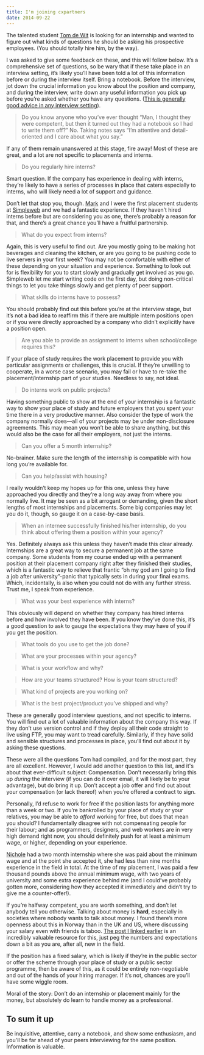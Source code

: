 ```yaml
---
title: I'm joining cxpartners
date: 2014-09-22
---
```


The talented student [Tom de Wit](//twitter.com/ttomdewit) is looking for an internship and wanted to figure out what kinds of questions he should be asking his prospective employees. (You should totally hire him, by the way).

I was asked to give some feedback on these, and this will follow below. It’s a comprehensive set of questions, so be wary that if these take place in an interview setting, it’s likely you’ll have been told a lot of this information before or during the interview itself. Bring a notebook. Before the interview, jot down the crucial information you know about the position and company, and during the interview, write down any useful information you pick up before you’re asked whether you have any questions. ([This is generally good advice in any interview setting](http://www.kalzumeus.com/2012/01/23/salary-negotiation/)).

> Do you know anyone who you’ve ever thought “Man, I thought they were competent, but then it turned out they had a notebook so I had to write them off?” No. Taking notes says “I’m attentive and detail-oriented and I care about what you say.”

If any of them remain unanswered at this stage, fire away! Most of these are great, and a lot are not specific to placements and interns.

> Do you regularly hire interns?

Smart question. If the company has experience in dealing with interns, they’re likely to have a series of processes in place that caters especially to interns, who will likely need a lot of support and guidance.

Don’t let that stop you, though. [Mark](//twitter.com/mark_js) and I were the first placement students at [Simpleweb](//simpleweb.co.uk) and we had a fantastic experience. If they haven’t hired interns before but are considering you as one, there’s probably a reason for that, and there’s a great chance you’ll have a fruitful partnership.

> What do you expect from interns?

Again, this is very useful to find out. Are you mostly going to be making hot beverages and cleaning the kitchen, or are you going to be pushing code to live servers in your first week? You may not be comfortable with either of these depending on your situation and experience. Something to look out for is flexibility for you to start slowly and gradually get involved as you go. Simpleweb let me start writing code on the first day, but doing non-critical things to let you take things slowly and get plenty of peer support.

> What skills do interns have to possess?

You should probably find out this before you’re at the interview stage, but it’s not a bad idea to reaffirm this if there are multiple intern positions open or if you were directly approached by a company who didn’t explicitly have a position open.

> Are you able to provide an assignment to interns when school/college requires this?

If your place of study requires the work placement to provide you with particular assignments or challenges, this is crucial. If they’re unwilling to cooperate, in a worse case scenario, you may fail or have to re-take the placement/internship part of your studies. Needless to say, not ideal.

> Do interns work on public projects?

Having something public to show at the end of your internship is a fantastic way to show your place of study and future employers that you spent your time there in a very productive manner. Also consider the type of work the company normally does—all of your projects may be under non-disclosure agreements. This may mean you won’t be able to share anything, but this would also be the case for all their employers, not just the interns.

> Can you offer a 5 month internship?

No-brainer. Make sure the length of the internship is compatible with how long you’re available for.

> Can you help/assist with housing?

I really wouldn’t keep my hopes up for this one, unless they have approached you directly and they’re a long way away from where you normally live. It may be seen as a bit arrogant or demanding, given the short lengths of most internships and placements. Some big companies may let you do it, though, so gauge it on a case-by-case basis.

> When an internee successfully finished his/her internship, do you think about offering them a position within your agency?

Yes. Definitely always ask this unless they haven’t made this clear already. Internships are a great way to secure a permanent job at the same company. Some students from my course ended up with a permanent position at their placement company right after they finished their studies, which is a fantastic way to relieve that frantic “oh my god am I going to find a job after university”-panic that typically sets in during your final exams. Which, incidentally, is also when you could not do with any further stress. Trust me, I speak from experience.

> What was your best experience with interns?

This obviously will depend on whether they company has hired interns before and how involved they have been. If you know they’ve done this, it’s a good question to ask to gauge the expectations they may have of you if you get the position.

> What tools do you use to get the job done?

> What are your processes within your agency?

> What is your workflow and why?

> How are your teams structured? How is your team structured?

> What kind of projects are you working on?

> What is the best project/product you’ve shipped and why?

These are generally good interview questions, and not specific to interns. You will find out a lot of valuable information about the company this way. If they don’t use version control and if they deploy all their code straight to live using FTP, you may want to tread carefully. Similarly, if they have solid and sensible structures and processes in place, you’ll find out about it by asking these questions.

These were all the questions Tom had compiled, and for the most part, they are all excellent. However, I would add another question to this list, and it's about that ever-difficult subject: Compensation. Don’t necessarily bring this up *during* the interview (if you can do it over email, it will likely be to your advantage), but do bring it up. Don’t accept a job offer and find out about your compensation (or lack thereof) when you’re offered a contract to sign.

Personally, I’d refuse to work for free if the position lasts for anything more than a week or two. If you’re bankrolled by your place of study or your relatives, you may be able to *afford* working for free, but does that mean you should? I fundamentally disagree with not compensating people for their labour; and as programmers, designers, and web workers are in very high demand right now, you should definitely push for at least a minimum wage, or higher, depending on your experience.

[Nichole](//twitter.com/nicholedwight) had a two month internship where she was paid about the minimum wage and at the point she accepted it, she had less than nine months experience in the field in total. At the time of my placement, I was paid a few thousand pounds above the annual minimum wage, with two years of university and some extra experience behind me (and I could’ve probably gotten more, considering how they accepted it immediately and didn’t try to give me a counter-offer!).

If you’re halfway competent, you are worth something, and don’t let anybody tell you otherwise. Talking about money is **hard**, especially in societies where nobody wants to talk about money. I found there’s more openness about this in Norway than in the UK and US, where discussing your salary even with friends is taboo. [The post I linked earlier](//kalzumeus.com/2012/01/23/salary-negotiation/) is an incredibly valuable resource for this, just peg the numbers and expectations down a bit as you are, after all, new in the field.

If the position has a fixed salary, which is likely if they’re in the public sector or offer the scheme through your place of study or a public sector programme, then be aware of this, as it could be entirely non-negotiable and out of the hands of your hiring manager. If it’s not, chances are you’ll have some wiggle room.

Moral of the story: Don’t do an internship or placement mainly for the money, but absolutely do learn to handle money as a professional.

## To sum it up
Be inquisitive, attentive, carry a notebook, and show some enthusiasm, and you'll be far ahead of your peers interviewing for the same position. Information is valuable.
